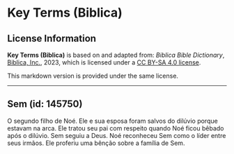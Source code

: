 # Key Terms (Biblica)

## License Information

**Key Terms (Biblica)** is based on and adapted from: _Biblica Bible Dictionary_, [Biblica, Inc.](https://www.biblica.com/), 2023, which is licensed under a [CC BY-SA 4.0 license](https://creativecommons.org/licenses/by-sa/4.0/legalcode.en).

This markdown version is provided under the same license.



--------------------------------

## Sem (id: 145750)

O segundo filho de Noé. Ele e sua esposa foram salvos do dilúvio porque estavam na arca. Ele tratou seu pai com respeito quando Noé ficou bêbado após o dilúvio. Sem seguiu a Deus. Noé reconheceu Sem como o líder entre seus irmãos. Ele proferiu uma bênção sobre a família de Sem.


